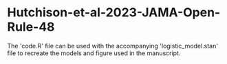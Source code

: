 # Hutchison-et-al-2023-JAMA-Open-Rule-48

The 'code.R' file can be used with the accompanying 'logistic_model.stan' file to recreate the models and figure used in the manuscript. 
